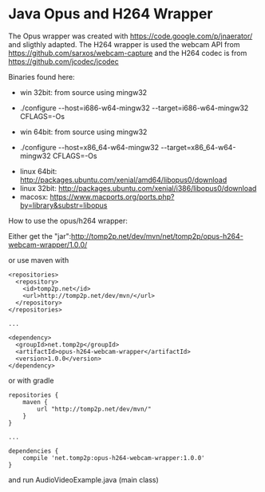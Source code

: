Java Opus and H264 Wrapper
==========================

The Opus wrapper was created with https://code.google.com/p/jnaerator/ and
sligthly adapted. The H264 wrapper is used the webcam API from https://github.com/sarxos/webcam-capture 
and the H264 codec is from https://github.com/jcodec/jcodec

Binaries found here:

* win 32bit: from source using mingw32
 - ./configure --host=i686-w64-mingw32 --target=i686-w64-mingw32 CFLAGS=-Os
* win 64bit: from source using mingw32
 - ./configure --host=x86_64-w64-mingw32 --target=x86_64-w64-mingw32
CFLAGS=-Os
* linux 64bit: http://packages.ubuntu.com/xenial/amd64/libopus0/download
* linux 32bit: http://packages.ubuntu.com/xenial/i386/libopus0/download
* macosx: https://www.macports.org/ports.php?by=library&substr=libopus

How to use the opus/h264 wrapper:

Either get the "jar":http://tomp2p.net/dev/mvn/net/tomp2p/opus-h264-webcam-wrapper/1.0.0/

or use maven with

```
<repositories>
  <repository>
    <id>tomp2p.net</id>
    <url>http://tomp2p.net/dev/mvn/</url>
  </repository>
</repositories>

...

<dependency>
  <groupId>net.tomp2p</groupId>
  <artifactId>opus-h264-webcam-wrapper</artifactId>
  <version>1.0.0</version>
</dependency>
```

or with gradle

```
repositories {
    maven {
        url "http://tomp2p.net/dev/mvn/"
    }
}

...

dependencies {
    compile 'net.tomp2p:opus-h264-webcam-wrapper:1.0.0'
}
```

and run AudioVideoExample.java (main class)
